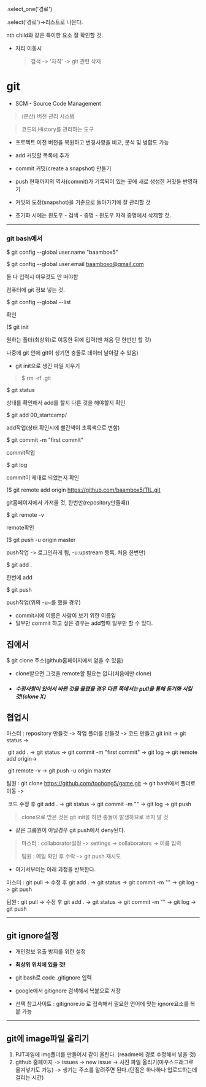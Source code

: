 

.select_one('경로')

.select('경로')->리스트로 나온다.

nth child와 같은 특이한 요소 잘 확인할 것.



- 자리 이동시

  > 검색 -> '자격' -> git 관련 삭제



# git

- SCM - Source Code Management

> (분산) 버전 관리 시스템

> 코드의 History를 관리하는 도구

- 프로젝트 이전 버전을 복원하고 변경사항을 비교, 분석 및 병합도 가능



- add 커밋할 목록에 추가
- commit 커밋(create a snapshot) 만들기
- push 현재까지의 역사(commit)가 기록되어 있는 곳에 새로 생성한 커밋들 반영하기



- 커밋의 도장(snapshot)을 기준으로 돌아가기에 잘 관리할 것
- 초기화 시에는 윈도우 - 검색 - 증명 - 윈도우 자격 증명에서 삭제할 것.



------

### git bash에서

$ git config --global user.name "baambox5"

$ git config --global user.email baamboxo@gmail.com

둘 다 입력시 아무것도 안 떠야함

컴퓨터에 git 정보 넣는 것.



$ git config --global --list

확인



($ git init

원하는 폴더(최상위)로 이동한 뒤에 입력(맨 처음 단 한번만 할 것)

나중에 git 안에 git이 생기면 충돌로 데이터 날아갈 수 있음)



- git init으로 생긴 파일 지우기

> $ rm -rf .git



$ git status

상태를 확인해서 add를 할지 다른 것을 해야할지 확인



$ git add 00_startcamp/

add작업(상태 확인시에 빨간색이 초록색으로 변함)



$ git commit -m "first commit"

commit작업



$ git log

commit이 제대로 되었는지 확인



($ git remote add origin https://github.com/baambox5/TIL.git

git홈페이지에서 가져올 것, 한번만(repository만들때))



$ git remote -v

remote확인



($ git push -u origin master

push작업 -> 로그인하게 됨, -u:upstream 등록, 처음 한번만)



$ git add .

한번에 add



$ git push

push작업(위의 -u~를 했을 경우)



- commit시에 이름은 사람이 보기 위한 이름임
- 일부만 commit 하고 싶은 경우는 add할때 일부만 할 수 있다.



## 집에서

$ git clone 주소(github홈페이지에서 얻을 수 있음)



- clone받으면 그것을 remote할 필요는 없다(처음에만 clone)



- ##### 수정사항이 있어서 바뀐 것을 올렸을 경우 다른 쪽에서는 pull을 통해 동기화 시킬 것!(clone X)



## 협업시

마스터 : repository 만들것 -> 작업 폴더를 만들것 -> 코드 만들고 git init -> git status ->

​			git add . -> git status -> git commit -m "first commit" -> git log -> git remote add origin->

​			git remote -v -> git push -u origin master



팀원 : git clone https://github.com/toohong5/game.git -> git bash에서 폴더로 이동 ->

​		코드 수정 후 git add . -> git status -> git commit -m "" -> git log -> git push

> clone으로 받은 것은 git init을 하면 충돌이 발생하므로 쓰지 말 것



- 같은 그룹원이 아닐경우 git push에서 deny된다. 

> 마스터 : collaborator설정 -> settings -> collaborators -> 이름 입력
>
> 팀원 : 메일 확인 후 수락 -> git push 재시도



- 여기서부터는 아래 과정을 반복한다.

마스터 : git pull -> 수정 후 git add . -> git status -> git commit -m "" -> git log -> git push

팀원 : git pull -> 수정 후 git add . -> git status -> git commit -m "" -> git log -> git push



--------

## git ignore설정

- 개인정보 유출 방지를 위한 설정
- **최상위 위치에 있을 것!**
- git bash로 code .gitignore 입력
- google에서 gitignore 검색해서 복붙으로 저장



- 선택 참고사이트 : gitignore.io 로 접속해서 필요한 언어에 맞는 ignore요소를 복붙 가능



--------

## git에 image파일 올리기

1. PJT파일에 img폴더를 만들어서 같이 올린다. (readme에 경로 수정해서 넣을 것)
2. github 홈페이지 -> issues -> new issue -> 사진 파일 올리기(마우스드래그로 옮겨넣기도 가능) -> 생기는 주소를 알려주면 된다.(단점은 하나하나 업로드하는데 걸리는 시간)